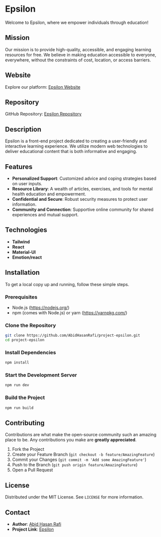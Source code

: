 # Epsilon

Welcome to Epsilon, where we empower individuals through education!

## Mission

Our mission is to provide high-quality, accessible, and engaging learning resources for free. We believe in making education accessible to everyone, everywhere, without the constraints of cost, location, or access barriers.

## Website

Explore our platform: [Epsilon Website](https://epsilon-gobindaganj.netlify.app/)

## Repository

GitHub Repository: [Epsilon Repository](https://github.com/AbidHasanRafi/project-epsilon)

## Description

Epsilon is a front-end project dedicated to creating a user-friendly and interactive learning experience. We utilize modern web technologies to deliver educational content that is both informative and engaging.

## Features

- **Personalized Support**: Customized advice and coping strategies based on user inputs.
- **Resource Library**: A wealth of articles, exercises, and tools for mental health education and empowerment.
- **Confidential and Secure**: Robust security measures to protect user information.
- **Community and Connection**: Supportive online community for shared experiences and mutual support.

## Technologies

- **Tailwind**
- **React**
- **Material-UI**
- **Emotion/react**

## Installation

To get a local copy up and running, follow these simple steps.

### Prerequisites

- Node.js (https://nodejs.org/)
- npm (comes with Node.js) or yarn (https://yarnpkg.com/)

### Clone the Repository

```bash
git clone https://github.com/AbidHasanRafi/project-epsilon.git
cd project-epsilon
```

### Install Dependencies

```bash
npm install
```

### Start the Development Server

```bash
npm run dev
```

### Build the Project

```bash
npm run build
```

## Contributing

Contributions are what make the open-source community such an amazing place to be. Any contributions you make are **greatly appreciated**.

1. Fork the Project
2. Create your Feature Branch (`git checkout -b feature/AmazingFeature`)
3. Commit your Changes (`git commit -m 'Add some AmazingFeature'`)
4. Push to the Branch (`git push origin feature/AmazingFeature`)
5. Open a Pull Request

## License

Distributed under the MIT License. See `LICENSE` for more information.

## Contact

- **Author**: [Abid Hasan Rafi](https://github.com/AbidHasanRafi)
- **Project Link**: [Epsilon](https://github.com/AbidHasanRafi/project-epsilon)
